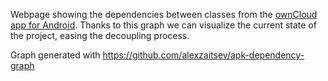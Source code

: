 Webpage showing the dependencies between classes from the [ownCloud app for Android](https://github.com/owncloud/android). Thanks to this graph we can visualize the current state of the project, easing the decoupling process.

Graph generated with https://github.com/alexzaitsev/apk-dependency-graph
